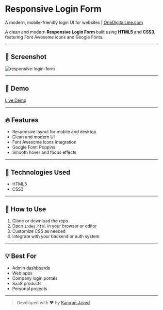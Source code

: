 # Responsive Login Form
A modern, mobile-friendly login UI for websites | [OneDigitalLine.com](https://onedigitalline.com)

A clean and modern **Responsive Login Form** built using **HTML5** and **CSS3**, featuring Font Awesome icons and Google Fonts.

---

## 📸 Screenshot
![responsive-login-form](https://github.com/user-attachments/assets/8f71cb29-a2b2-450d-aca0-2598ff5764fc)

---

## 🚀 Demo
[Live Demo](https://projects.kamranjaved.com/responsive-login-form)

---

## 🔥 Features
- Responsive layout for mobile and desktop
- Clean and modern UI
- Font Awesome icons integration
- Google Font: Poppins
- Smooth hover and focus effects

---

## 🧰 Technologies Used
- HTML5
- CSS3

---

## 📂 How to Use
1. Clone or download the repo
2. Open `index.html` in your browser or editor
3. Customize CSS as needed
4. Integrate with your backend or auth system

---

## 💡 Best For
- Admin dashboards
- Web apps
- Company login portals
- SaaS products
- Personal projects

---

> Developed with ❤️ by [Kamran Javed](https://kamranjaved.online)
